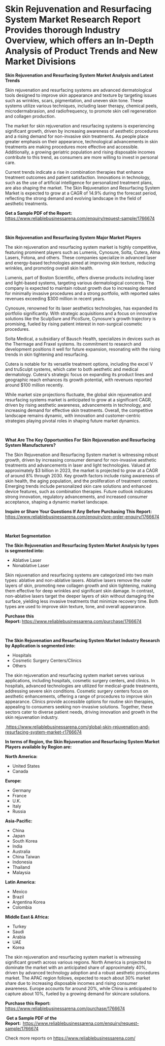 <p><h1>Skin Rejuvenation and Resurfacing System Market Research Report Provides thorough Industry Overview, which offers an In-Depth Analysis of Product Trends and New Market Divisions</h1></p><p><strong>Skin Rejuvenation and Resurfacing System Market Analysis and Latest Trends</strong></p>
<p><p>Skin rejuvenation and resurfacing systems are advanced dermatological tools designed to improve skin appearance and texture by targeting issues such as wrinkles, scars, pigmentation, and uneven skin tone. These systems utilize various techniques, including laser therapy, chemical peels, microdermabrasion, and radiofrequency, to promote skin cell regeneration and collagen production.</p><p>The market for skin rejuvenation and resurfacing systems is experiencing significant growth, driven by increasing awareness of aesthetic procedures and a rising demand for non-invasive skin treatments. As people place greater emphasis on their appearance, technological advancements in skin treatments are making procedures more effective and accessible. Additionally, a growing geriatric population and rising disposable incomes contribute to this trend, as consumers are more willing to invest in personal care.</p><p>Current trends indicate a rise in combination therapies that enhance treatment outcomes and patient satisfaction. Innovations in technology, such as the use of artificial intelligence for personalized treatment plans, are also shaping the market. The Skin Rejuvenation and Resurfacing System Market is expected to grow at a CAGR of 14.9% during the forecast period, reflecting the strong demand and evolving landscape in the field of aesthetic treatments.</p></p>
<p><strong>Get a Sample PDF of the Report:&nbsp;</strong> <a href="https://www.reliablebusinessarena.com/enquiry/request-sample/1766674?utm_campaign=3197&utm_medium=2&utm_source=Github&utm_content=ia&utm_term=04032025&utm_id=skin-rejuvenation-and-resurfacing-system">https://www.reliablebusinessarena.com/enquiry/request-sample/1766674</a></p>
<p>&nbsp;</p>
<p><strong>Skin Rejuvenation and Resurfacing System Major Market Players</strong></p>
<p><p>The skin rejuvenation and resurfacing system market is highly competitive, featuring prominent players such as Lumenis, Cynosure, Solta, Cutera, Alma Lasers, Fotona, and others. These companies specialize in advanced laser and energy-based technologies aimed at improving skin texture, reducing wrinkles, and promoting overall skin health.</p><p>Lumenis, part of Boston Scientific, offers diverse products including laser and light-based systems, targeting various dermatological concerns. The company is expected to maintain robust growth due to increasing demand for minimally invasive procedures and a strong portfolio, with reported sales revenues exceeding $300 million in recent years.</p><p>Cynosure, renowned for its laser aesthetics technologies, has expanded its portfolio significantly. With strategic acquisitions and a focus on innovative solutions like the SculpSure and PicoSure, Cynosure's growth trajectory is promising, fueled by rising patient interest in non-surgical cosmetic procedures.</p><p>Solta Medical, a subsidiary of Bausch Health, specializes in devices such as the Thermage and Fraxel systems. Its commitment to research and development positions it well for future expansion, resonating with the rising trends in skin tightening and resurfacing.</p><p>Cutera is notable for its versatile treatment options, including the excel V and truSculpt systems, which cater to both aesthetic and medical dermatology. Cutera's strategic focus on expanding its product lines and geographic reach enhances its growth potential, with revenues reported around $100 million recently.</p><p>While market size projections fluctuate, the global skin rejuvenation and resurfacing systems market is anticipated to grow at a significant CAGR, driven by rising aesthetic awareness, advancements in technology, and increasing demand for effective skin treatments. Overall, the competitive landscape remains dynamic, with innovation and customer-centric strategies playing pivotal roles in shaping future market dynamics.</p></p>
<p>&nbsp;</p>
<p><strong>What Are The Key Opportunities For Skin Rejuvenation and Resurfacing System Manufacturers?</strong></p>
<p><p>The Skin Rejuvenation and Resurfacing System market is witnessing robust growth, driven by increasing consumer demand for non-invasive aesthetic treatments and advancements in laser and light technologies. Valued at approximately $3 billion in 2023, the market is projected to grow at a CAGR of around 8% through 2030. Key growth factors include rising awareness of skin health, the aging population, and the proliferation of treatment centers. Emerging trends include personalized skin care solutions and enhanced device features, such as combination therapies. Future outlook indicates strong innovation, regulatory advancements, and increased consumer acceptance, shaping a dynamic market landscape.</p></p>
<p><strong>Inquire or Share Your Questions If Any Before Purchasing This Report:</strong> <a href="https://www.reliablebusinessarena.com/enquiry/pre-order-enquiry/1766674?utm_campaign=3197&utm_medium=2&utm_source=Github&utm_content=ia&utm_term=04032025&utm_id=skin-rejuvenation-and-resurfacing-system">https://www.reliablebusinessarena.com/enquiry/pre-order-enquiry/1766674</a></p>
<p>&nbsp;</p>
<p><strong>Market Segmentation</strong></p>
<p><strong>The Skin Rejuvenation and Resurfacing System Market Analysis by types is segmented into:</strong></p>
<p><ul><li>Ablative Laser</li><li>Nonablative Laser</li></ul></p>
<p><p>Skin rejuvenation and resurfacing systems are categorized into two main types: ablative and non-ablative lasers. Ablative lasers remove the outer layers of skin, promoting new collagen growth and skin tightening, making them effective for deep wrinkles and significant skin damage. In contrast, non-ablative lasers target the deeper layers of skin without damaging the surface, yielding less invasive treatments that minimize recovery time. Both types are used to improve skin texture, tone, and overall appearance.</p></p>
<p><strong>Purchase this Report:&nbsp;</strong><a href="https://www.reliablebusinessarena.com/purchase/1766674?utm_campaign=3197&utm_medium=2&utm_source=Github&utm_content=ia&utm_term=04032025&utm_id=skin-rejuvenation-and-resurfacing-system">https://www.reliablebusinessarena.com/purchase/1766674</a></p>
<p>&nbsp;</p>
<p><strong>The Skin Rejuvenation and Resurfacing System Market Industry Research by Application is segmented into:</strong></p>
<p><ul><li>Hospitals</li><li>Cosmetic Surgery Centers/Clinics</li><li>Others</li></ul></p>
<p><p>The skin rejuvenation and resurfacing system market serves various applications, including hospitals, cosmetic surgery centers, and clinics. In hospitals, advanced technologies are utilized for medical-grade treatments, addressing severe skin conditions. Cosmetic surgery centers focus on aesthetic enhancements, offering a range of procedures to improve skin appearance. Clinics provide accessible options for routine skin therapies, appealing to consumers seeking non-invasive solutions. Together, these sectors cater to diverse patient needs, driving innovation and growth in the skin rejuvenation industry.</p></p>
<p><a href="https://www.reliablebusinessarena.com/global-skin-rejuvenation-and-resurfacing-system-market-r1766674?utm_campaign=3197&utm_medium=2&utm_source=Github&utm_content=ia&utm_term=04032025&utm_id=skin-rejuvenation-and-resurfacing-system">&nbsp;https://www.reliablebusinessarena.com/global-skin-rejuvenation-and-resurfacing-system-market-r1766674</a></p>
<p><strong>In terms of Region, the Skin Rejuvenation and Resurfacing System Market Players available by Region are:</strong></p>
<p>
    <p> <strong> North America: </strong>
        <ul>
            <li>United States</li>
            <li>Canada</li>
        </ul>
        </p> 
    <p> <strong> Europe: </strong>
        <ul>
            <li>Germany</li>
            <li>France</li>
            <li>U.K.</li>
            <li>Italy</li>
            <li>Russia</li>
        </ul>
        </p> 
    <p> <strong> Asia-Pacific: </strong>
        <ul>
            <li>China</li>
            <li>Japan</li>
            <li>South Korea</li>
            <li>India</li>
            <li>Australia</li>
            <li>China Taiwan</li>
            <li>Indonesia</li>
            <li>Thailand</li>
            <li>Malaysia</li>
        </ul>
        </p> 
    <p> <strong> Latin America: </strong>
        <ul>
            <li>Mexico</li>
            <li>Brazil</li>
            <li>Argentina Korea</li>
            <li>Colombia</li>
        </ul>
        </p> 
    <p> <strong> Middle East & Africa: </strong>
        <ul>
            <li>Turkey</li>
            <li>Saudi</li>
            <li>Arabia</li>
            <li>UAE</li>
            <li>Korea</li>
        </ul>
    </p>
    </p>
<p><p>The skin rejuvenation and resurfacing system market is witnessing significant growth across various regions. North America is projected to dominate the market with an anticipated share of approximately 40%, driven by advanced technology adoption and a robust aesthetic procedures market. The APAC region follows, expected to reach about 30% market share due to increasing disposable incomes and rising consumer awareness. Europe accounts for around 20%, while China is anticipated to capture about 10%, fueled by a growing demand for skincare solutions.</p></p>
<p><strong>Purchase this Report: </strong><a href="https://www.reliablebusinessarena.com/purchase/1766674?utm_campaign=3197&utm_medium=2&utm_source=Github&utm_content=ia&utm_term=04032025&utm_id=skin-rejuvenation-and-resurfacing-system">https://www.reliablebusinessarena.com/purchase/1766674</a></p>
<p>&nbsp;<strong>Get a Sample PDF of the Report:&nbsp;&nbsp;</strong><a href="https://www.reliablebusinessarena.com/enquiry/request-sample/1766674?utm_campaign=3197&utm_medium=2&utm_source=Github&utm_content=ia&utm_term=04032025&utm_id=skin-rejuvenation-and-resurfacing-system">https://www.reliablebusinessarena.com/enquiry/request-sample/1766674</a></p>
<p><strong></strong></p>
<p>Check more reports on <a href="https://www.reliablebusinessarena.com/?utm_campaign=3197&utm_medium=2&utm_source=Github&utm_content=ia&utm_term=04032025&utm_id=skin-rejuvenation-and-resurfacing-system">https://www.reliablebusinessarena.com/</a></p>